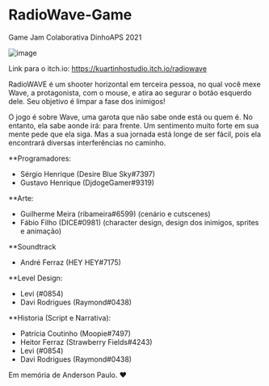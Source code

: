 # RadioWave-Game
Game Jam Colaborativa DinhoAPS 2021

![image](https://user-images.githubusercontent.com/69666481/144176986-e570a7d3-ad1a-4711-bc09-ee546ce258b8.png)

Link para o itch.io: https://kuartinhostudio.itch.io/radiowave

RadioWAVE é um shooter horizontal em terceira pessoa, no qual você mexe Wave, a protagonista, com o mouse, e atira ao segurar o botão esquerdo dele. Seu objetivo é limpar a fase dos inimigos! 

O jogo é sobre Wave, uma garota que não sabe onde está ou quem é. No entanto, ela sabe aonde irá: para frente. Um sentimento muito forte em sua mente pede que ela siga. Mas a sua jornada está longe de ser fácil, pois ela encontrará diversas interferências no caminho.

**Programadores:

* Sérgio Henrique (Desire Blue Sky#7397)
* Gustavo Henrique (DjdogeGamer#9319)

**Arte:
* Guilherme Meira (ribameira#6599) (cenário e cutscenes)
* Fábio Filho (DICE#0981) (character design, design dos inimigos, sprites e animação)

**Soundtrack

* André Ferraz (HEY HEY#7175)

**Level Design:

* Levi (#0854)
* Davi Rodrigues (Raymond#0438)

**Historia (Script e Narrativa):

* Patrícia Coutinho (Moopie#7497)
* Heitor Ferraz (Strawberry Fields#4243)
* Levi (#0854)
* Davi Rodrigues (Raymond#0438)

Em memória de Anderson Paulo. ❤
